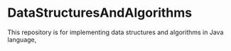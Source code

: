 # DataStructuresAndAlgorithms
This repository is for implementing data structures and algorithms in Java language,
